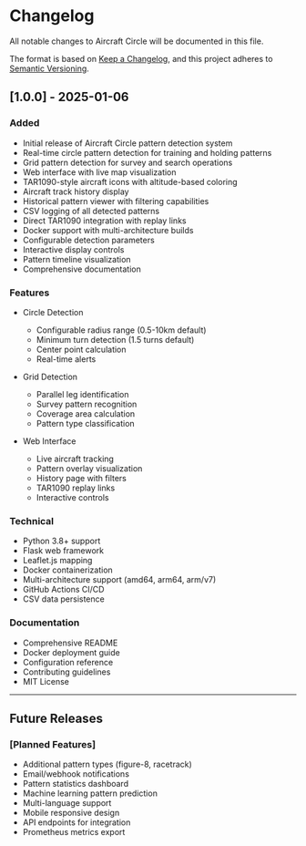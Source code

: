 # Changelog

All notable changes to Aircraft Circle will be documented in this file.

The format is based on [Keep a Changelog](https://keepachangelog.com/en/1.0.0/),
and this project adheres to [Semantic Versioning](https://semver.org/spec/v2.0.0.html).

## [1.0.0] - 2025-01-06

### Added
- Initial release of Aircraft Circle pattern detection system
- Real-time circle pattern detection for training and holding patterns
- Grid pattern detection for survey and search operations
- Web interface with live map visualization
- TAR1090-style aircraft icons with altitude-based coloring
- Aircraft track history display
- Historical pattern viewer with filtering capabilities
- CSV logging of all detected patterns
- Direct TAR1090 integration with replay links
- Docker support with multi-architecture builds
- Configurable detection parameters
- Interactive display controls
- Pattern timeline visualization
- Comprehensive documentation

### Features
- Circle Detection
  - Configurable radius range (0.5-10km default)
  - Minimum turn detection (1.5 turns default)
  - Center point calculation
  - Real-time alerts

- Grid Detection
  - Parallel leg identification
  - Survey pattern recognition
  - Coverage area calculation
  - Pattern type classification

- Web Interface
  - Live aircraft tracking
  - Pattern overlay visualization
  - History page with filters
  - TAR1090 replay links
  - Interactive controls

### Technical
- Python 3.8+ support
- Flask web framework
- Leaflet.js mapping
- Docker containerization
- Multi-architecture support (amd64, arm64, arm/v7)
- GitHub Actions CI/CD
- CSV data persistence

### Documentation
- Comprehensive README
- Docker deployment guide
- Configuration reference
- Contributing guidelines
- MIT License

---

## Future Releases

### [Planned Features]
- Additional pattern types (figure-8, racetrack)
- Email/webhook notifications
- Pattern statistics dashboard
- Machine learning pattern prediction
- Multi-language support
- Mobile responsive design
- API endpoints for integration
- Prometheus metrics export